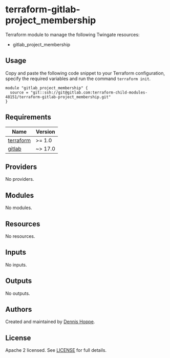 # terraform-gitlab-project_membership

Terraform module to manage the following Twingate resources:

* gitlab_project_membership

## Usage

Copy and paste the following code snippet to your Terraform configuration,
specify the required variables and run the command `terraform init`.

```hcl
module "gitlab_project_membership" {
  source = "git::ssh://git@gitlab.com:terraform-child-modules-48151/terraform-gitlab-project_membership.git"
}
```

<!-- BEGIN_TF_DOCS -->
## Requirements

| Name | Version |
|------|---------|
| <a name="requirement_terraform"></a> [terraform](#requirement\_terraform) | >= 1.0 |
| <a name="requirement_gitlab"></a> [gitlab](#requirement\_gitlab) | ~> 17.0 |

## Providers

No providers.

## Modules

No modules.

## Resources

No resources.

## Inputs

No inputs.

## Outputs

No outputs.
<!-- END_TF_DOCS -->

## Authors

Created and maintained by [Dennis Hoppe](https://gitlab.com/dhoppeIT).

## License

Apache 2 licensed. See [LICENSE](LICENSE) for full details.
